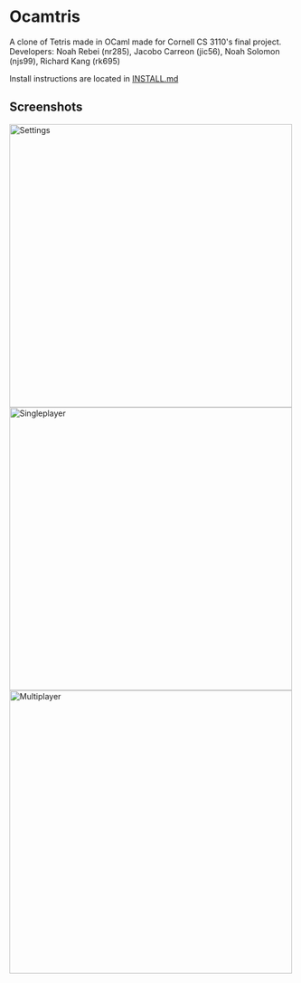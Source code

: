 # Ocamtris

A clone of Tetris made in OCaml made for Cornell CS 3110's final project.  
Developers: Noah Rebei (nr285), Jacobo Carreon (jic56), Noah Solomon (njs99), Richard Kang (rk695)

Install instructions are located in <a href="INSTALL.md">INSTALL.md</a>

## Screenshots

<img src="Images/Settings.png" alt="Settings" width=500px>
<img src="Images/Singleplayer.png" alt="Singleplayer" width=500px>
<img src="Images/Multiplayer.png" alt="Multiplayer" height=500px>
